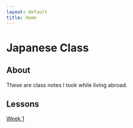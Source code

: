 ```yaml
---
layout: default
title: Home
---
```


# Japanese Class

## About

These are class notes I took while living abroad.

## Lessons

[Week 1](/lessons/week-1/)
